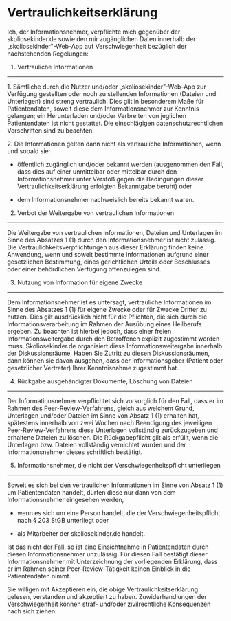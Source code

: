 Vertraulichkeitserklärung
=========================

Ich, der Informationsnehmer, verpflichte mich gegenüber der
skoliosekinder.de sowie den mir zugänglichen Daten innerhalb der
„skoliosekinder"-Web-App auf Verschwiegenheit bezüglich der
nachstehenden Regelungen:

1. Vertrauliche Informationen
-----------------------------

1\. Sämtliche durch die Nutzer und/oder „skoliosekinder"-Web-App zur
Verfügung gestellten oder noch zu stellenden Informationen (Dateien und
Unterlagen) sind streng vertraulich. Dies gilt in besonderem Maße für
Patientendaten, soweit diese dem Informationsnehmer zur Kenntnis
gelangen; ein Herunterladen und/oder Verbreiten von jeglichen
Patientendaten ist nicht gestattet. Die einschlägigen
datenschutzrechtlichen Vorschriften sind zu beachten.

2\. Die Informationen gelten dann nicht als vertrauliche Informationen,
wenn und sobald sie:

-   öffentlich zugänglich und/oder bekannt werden (ausgenommen den Fall,
    dass dies auf einer unmittelbar oder mittelbar durch den
    Informationsnehmer unter Verstoß gegen die Bedingungen dieser
    Vertraulichkeitserklärung erfolgten Bekanntgabe beruht) oder

-   dem Informationsnehmer nachweislich bereits bekannt waren.

2. Verbot der Weitergabe von vertraulichen Informationen
--------------------------------------------------------

Die Weitergabe von vertraulichen Informationen, Dateien und Unterlagen
im Sinne des Absatzes 1 (1) durch den Informationsnehmer ist nicht
zulässig. Die Vertraulichkeitsverpflichtungen aus dieser Erklärung
finden keine Anwendung, wenn und soweit bestimmte Informationen aufgrund
einer gesetzlichen Bestimmung, eines gerichtlichen Urteils oder
Beschlusses oder einer behördlichen Verfügung offenzulegen sind.

3. Nutzung von Information für eigene Zwecke
--------------------------------------------

Dem Informationsnehmer ist es untersagt, vertrauliche Informationen im
Sinne des Absatzes 1 (1) für eigene Zwecke oder für Zwecke Dritter zu
nutzen. Dies gilt ausdrücklich nicht für die Pflichten, die sich durch
die Informationsverarbeitung im Rahmen der Ausübung eines Heilberufs
ergeben. Zu beachten ist hierbei jedoch, dass einer freien
Informationsweitergabe durch den Betroffenen explizit zugestimmt werden
muss. Skoliosekinder.de organisiert diese Informationsweitergabe
innerhalb der Diskussionsräume. Haben Sie Zutritt zu diesen
Diskussionsräumen, dann können sie davon ausgehen, dass der
Informationsgeber (Patient oder gesetzlicher Vertreter) Ihrer
Kenntnisnahme zugestimmt hat.

4. Rückgabe ausgehändigter Dokumente, Löschung von Dateien
----------------------------------------------------------

Der Informationsnehmer verpflichtet sich vorsorglich für den Fall, dass
er im Rahmen des Peer-Review-Verfahrens, gleich aus welchem Grund,
Unterlagen und/oder Dateien im Sinne von Absatz 1 (1) erhalten hat,
spätestens innerhalb von zwei Wochen nach Beendigung des jeweiligen
Peer-Review-Verfahrens diese Unterlagen vollständig zurückzugeben und
erhaltene Dateien zu löschen. Die Rückgabepflicht gilt als erfüllt, wenn
die Unterlagen bzw. Dateien vollständig vernichtet wurden und der
Informationsnehmer dieses schriftlich bestätigt.

5. Informationsnehmer, die nicht der Verschwiegenheitspflicht unterliegen
-------------------------------------------------------------------------

Soweit es sich bei den vertraulichen Informationen im Sinne von Absatz 1
(1) um Patientendaten handelt, dürfen diese nur dann von dem
Informationsnehmer eingesehen werden,

-   wenn es sich um eine Person handelt, die der
    Verschwiegenheitspflicht nach § 203 StGB unterliegt oder

-   als Mitarbeiter der skoliosekinder.de handelt.

Ist das nicht der Fall, so ist eine Einsichtnahme in Patientendaten
durch diesen Informationsnehmer unzulässig. Für diesen Fall bestätigt
dieser Informationsnehmer mit Unterzeichnung der vorliegenden Erklärung,
dass er im Rahmen seiner Peer-Review-Tätigkeit keinen Einblick in die
Patientendaten nimmt.

Sie willigen mit Akzeptieren ein, die obige Vertraulichkeitserklärung
gelesen, verstanden und akzeptiert zu haben. Zuwiderhandlungen der
Verschwiegenheit können straf- und/oder zivilrechtliche Konsequenzen
nach sich ziehen.
